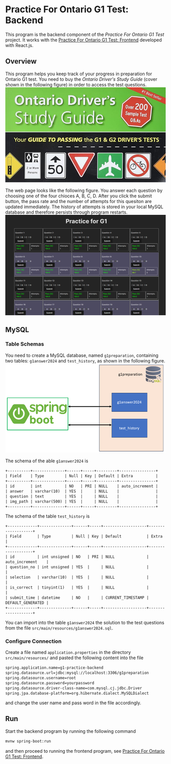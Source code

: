 # Practice For Ontario G1 Test: Backend

This program is the backend component of the *Practice For Ontario G1 Test* project. It works with the [Practice For Ontario G1 Test: Frontend](https://github.com/joejeye/g1practice-frontend) developed with React.js.

## Overview

This program helps you keep track of your progress in preparation for Ontario G1 test. You need to buy the *Ontario Driver's Study Guide* (cover shown in the following figure) in order to access the test questions.
![Cover of Ontario Driver's Study Guide](https://github.com/joejeye/g1practice-frontend/blob/main/src/assets/81N2MiKLAiL._SX679_.jpg?raw=true "Cover of Ontario Driver's Study Guide")

The web page looks like the following figure. You answer each question by choosing one of the four chioces A, B, C, D. After you click the submit button, the pass rate and the number of attempts for this quesiton are updated immediately. The history of attempts is stored in your local MySQL database and therefore persists through program restarts.
![sample webpage](https://github.com/joejeye/g1practice-frontend/blob/main/src/assets/sample_webpage.png?raw=true "sample webpage")

## MySQL

### Table Schemas

You need to create a MySQL database, named `g1preparation`, containing two tables: `g1answer2024` and `test_history`, as shown in the following figure.
![database diagram](./src/main/resources/database_diag.png "database diagram")

The schema of the able `g1answer2024` is
```mysql
+----------+--------------+------+-----+---------+----------------+
| Field    | Type         | Null | Key | Default | Extra          |
+----------+--------------+------+-----+---------+----------------+
| id       | int          | NO   | PRI | NULL    | auto_increment |
| answer   | varchar(10)  | YES  |     | NULL    |                |
| question | text         | YES  |     | NULL    |                |
| img_path | varchar(500) | YES  |     | NULL    |                |
+----------+--------------+------+-----+---------+----------------+
```

The schema of the table `test_history` is
```mysql
+-------------+--------------+------+-----+-------------------+-------------------+
| Field       | Type         | Null | Key | Default           | Extra             |
+-------------+--------------+------+-----+-------------------+-------------------+
| id          | int unsigned | NO   | PRI | NULL              | auto_increment    |
| question_no | int unsigned | YES  |     | NULL              |                   |
| selection   | varchar(10)  | YES  |     | NULL              |                   |
| is_correct  | tinyint(1)   | YES  |     | NULL              |                   |
| submit_time | datetime     | NO   |     | CURRENT_TIMESTAMP | DEFAULT_GENERATED |
+-------------+--------------+------+-----+-------------------+-------------------+
```

You can import into the table `g1answer2024` the solution to the test questions from the file `src/main/resources/g1answer2024.sql`.

### Configure Connection

Create a file named `application.properties` in the directory `src/main/resources/` and pasted the following content into the file
```
spring.application.name=g1-practice-backend
spring.datasource.url=jdbc:mysql://localhost:3306/g1preparation
spring.datasource.username=root
spring.datasource.password=yourpassword
spring.datasource.driver-class-name=com.mysql.cj.jdbc.Driver
spring.jpa.database-platform=org.hibernate.dialect.MySQLDialect
```
and change the user name and pass word in the file accordingly.

## Run

Start the backend program by running the following command
```sh
mvnw spring-boot:run
```
and then proceed to running the frontend program, see [Practice For Ontario G1 Test: Frontend](https://github.com/joejeye/g1practice-frontend/tree/main).